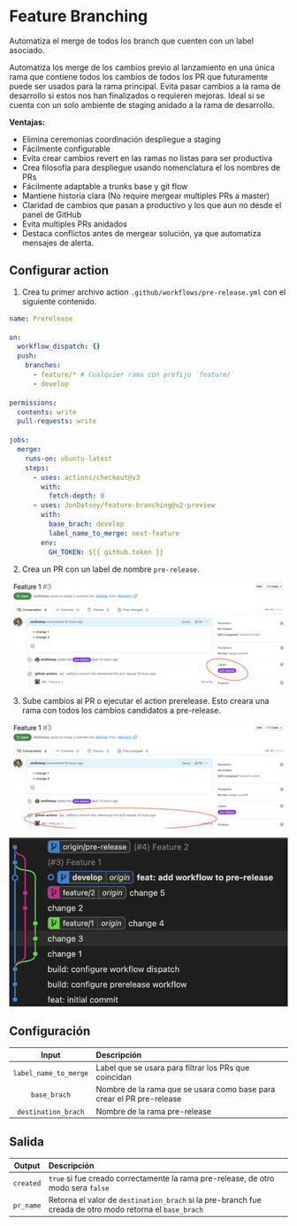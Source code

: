# Feature Branching

Automatiza el merge de todos los branch que cuenten con un label asociado.

Automatiza los merge de los cambios previo al lanzamiento en una única rama que
contiene todos los cambios de todos los PR que futuramente puede ser usados para
la rama principal. Evita pasar cambios a la rama de desarrollo si estos nos han
finalizados o requieren mejoras. Ideal si se cuenta con un solo ambiente de
staging anidado a la rama de desarrollo.

**Ventajas:**

- Elimina ceremonias coordinación despliegue a staging
- Fácilmente configurable
- Evita crear cambios revert en las ramas no listas para ser productiva
- Crea filosofía para despliegue usando nomenclatura el los nombres de PRs
- Fácilmente adaptable a trunks base y git flow
- Mantiene historia clara (No require mergear multiples PRs a master)
- Claridad de cambios que pasan a productivo y los que aun no desde el panel de
  GitHub
- Evita multiples PRs anidados
- Destaca conflictos antes de mergear solución, ya que automatiza mensajes de
  alerta.

## Configurar action

1. Crea tu primer archivo action `.github/workflows/pre-release.yml` con el
   siguiente contenido.

```yaml
name: Prerelease

on:
  workflow_dispatch: {}
  push:
    branches:
      - feature/* # Cualquier rama con prefijo `feature/`
      - develop

permissions:
  contents: write
  pull-requests: write

jobs:
  merge:
    runs-on: ubuntu-latest
    steps:
      - uses: actions/checkout@v3
        with:
          fetch-depth: 0
      - uses: JonDotsoy/feature-branching@v2-preview
        with:
          base_brach: develop
          label_name_to_merge: next-feature
        env:
          GH_TOKEN: ${{ github.token }}
```

2. Crea un PR con un label de nombre `pre-release`.

![Snapshot PR feature 1 with a circle on labels section](docs/img/snap-pr-on-github-focus-labels-section.png)

3. Sube cambios al PR o ejecutar el action prerelease. Esto creara una rama con
   todos los cambios candidatos a pre-release.

![Snapshot PR feature 1 with a circle on history of commits](docs/img/snap-pr-on-github-focus-commit-section.png)

![history commits](docs/img/history-of-commits.png)

## Configuración

|         Input         | Descripción                                                           |
| :-------------------: | :-------------------------------------------------------------------- |
| `label_name_to_merge` | Label que se usara para filtrar los PRs que coincidan                 |
|     `base_brach`      | Nombre de la rama que se usara como base para crear el PR pre-release |
|  `destination_brach`  | Nombre de la rama pre-release                                         |

## Salida

|  Output   | Descripción                                                                                              |
| :-------: | :------------------------------------------------------------------------------------------------------- |
| `created` | `true` si fue creado correctamente la rama pre-release, de otro modo sera `false`                        |
| `pr_name` | Retorna el valor de `destination_brach` si la pre-branch fue creada de otro modo retorna el `base_brach` |
